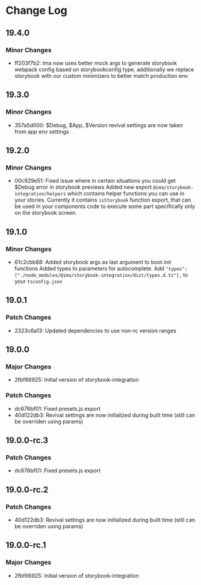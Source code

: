# Change Log

## 19.4.0

### Minor Changes

- ff203f7b2: Ima now uses better mock args to generate storybook webpack config based on storybookconfig type, additionally we replace storybook with our custom minimizers to better match production env

## 19.3.0

### Minor Changes

- 357a5d000: $Debug, $App, $Version revival settings are now taken from app env settings

## 19.2.0

### Minor Changes

- 00c929e51: Fixed issue where in certain situations you could get $Debug error in storybook previews
  Added new export `@ima/storybook-integration/helpers` which contains helper functions you can use in your stories. Currently it contains `isStorybook` function export, that can be used in your components code to execute some part specifically only on the storybook screen.

## 19.1.0

### Minor Changes

- 61c2cbb88: Added storybook args as last argument to boot init functions
  Added types to parameters for autocomplete. Add `"types": ["./node_modules/@ima/storybook-integration/dist/types.d.ts"],` to your `tsconfig.json`

## 19.0.1

### Patch Changes

- 2323c6a13: Updated dependencies to use non-rc version ranges

## 19.0.0

### Major Changes

- 2fbf66925: Initial version of storybook-integration

### Patch Changes

- dc676bf01: Fixed presets.js export
- 40d122db3: Revival settings are now initialized during built time (still can be overriden using params)

## 19.0.0-rc.3

### Patch Changes

- dc676bf01: Fixed presets.js export

## 19.0.0-rc.2

### Patch Changes

- 40d122db3: Revival settings are now initialized during built time (still can be overriden using params)

## 19.0.0-rc.1

### Major Changes

- 2fbf66925: Initial version of storybook-integration
